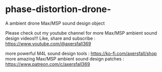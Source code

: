 # phase-distortion-drone-
A ambient drone Max/MSP sound design object

Please check out my youtube channel for more Max/MSP ambient sound design videos!!!
Like, share and subscribe : https://www.youtube.com/@axersfall369

more powerful M4L sound design tools : https://ko-fi.com/axersfall/shop
more amazing Max/MSP ambient sound design patches : https://www.patreon.com/c/axersfall369
